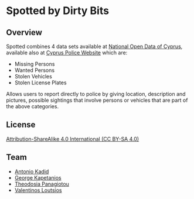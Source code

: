 # Spotted by Dirty Bits
## Overview
Spotted combines 4 data sets available at [National Open Data of Cyprus](http://www.data.gov.cy/mof/papd/dataportal/dataportal.nsf/index_gr/index_gr?opendocument), available also at [Cyprus Police Website](http://www.police.gov.cy/)  which are:
- Missing Persons
- Wanted Persons
- Stolen Vehicles
- Stolen License Plates

Allows users to report directly to police by giving location, description and pictures, possible sightings that involve persons or vehicles that are part of the above categories.

## License
[Attribution-ShareAlike 4.0 International (CC BY-SA 4.0)](https://creativecommons.org/licenses/by-sa/4.0/deed.en)

## Team
- [Antonio Kadid](https://cy.linkedin.com/in/antoniokadid)
- [George Kapetanios](https://cy.linkedin.com/in/george-kapetanios-49245b107)
- [Theodosia Panagiotou](https://cy.linkedin.com/in/theodosia)
- [Valentinos Loutsios](https://cy.linkedin.com/in/chrysovalantis-loutsios-3668961b)
